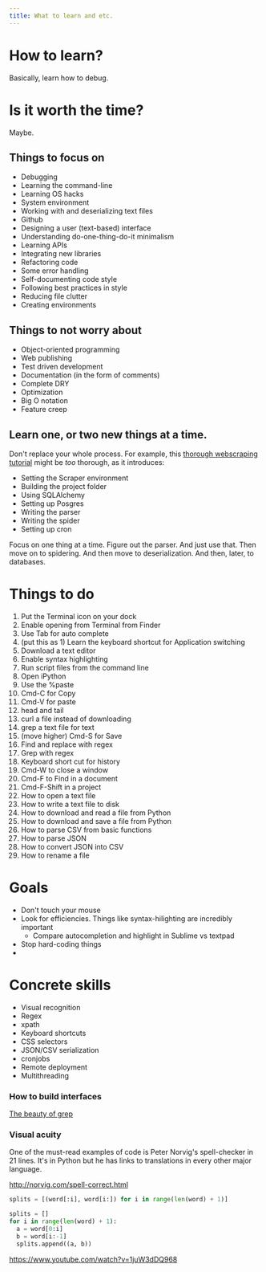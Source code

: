 ```yaml
---
title: What to learn and etc.
---
```


# How to learn?

Basically, learn how to debug.

# Is it worth the time?
Maybe.


## Things to focus on

- Debugging
- Learning the command-line
- Learning OS hacks
- System environment
- Working with and deserializing text files
- Github
- Designing a user (text-based) interface
- Understanding do-one-thing-do-it minimalism
- Learning APIs
- Integrating new libraries
- Refactoring code
- Some error handling
- Self-documenting code style
- Following best practices in style
- Reducing file clutter
- Creating environments

## Things to not worry about

- Object-oriented programming
- Web publishing
- Test driven development
- Documentation (in the form of comments)
- Complete DRY
- Optimization
- Big O notation
- Feature creep

## Learn one, or two new things at a time. 
Don't replace your whole process. For example, this [thorough webscraping tutorial](http://newcoder.io/scrape/) might be _too_ thorough, as it introduces:

- Setting the Scraper environment
- Building the project folder
- Using SQLAlchemy
- Setting up Posgres
- Writing the parser
- Writing the spider
- Setting up cron

Focus on one thing at a time. Figure out the parser. And just use that. Then move on to spidering. And then move to deserialization. And then, later, to databases.


# Things to do

1. Put the Terminal icon on your dock
2. Enable opening from Terminal from Finder
3. Use Tab for auto complete
4. (put this as 1) Learn the keyboard shortcut for Application switching
5. Download a text editor
6. Enable syntax highlighting
7. Run script files from the command line
8. Open iPython
9. Use the %paste
10. Cmd-C for Copy
11. Cmd-V for paste
12. head and tail
13. curl a file instead of downloading
14. grep a text file for text
15. (move higher) Cmd-S for Save
16. Find and replace with regex
17. Grep with regex
18. Keyboard short cut for history
19. Cmd-W to close a window
20. Cmd-F to Find in a document
21. Cmd-F-Shift in a project
22. How to open a text file
23. How to write a text file to disk
24. How to download and read a file from Python
25. How to download and save a file from Python
26. How to parse CSV from basic functions
27. How to parse JSON
28. How to convert JSON into CSV 
29. How to rename a file

# Goals

- Don't touch your mouse
- Look for efficiencies. Things like syntax-hilighting are incredibly important
  - Compare autocompletion and highlight in Sublime vs textpad
- Stop hard-coding things
- 

# Concrete skills

- Visual recognition
- Regex
- xpath
- Keyboard shortcuts
- CSS selectors
- JSON/CSV serialization
- cronjobs
- Remote deployment
- Multithreading



### How to build interfaces

[The beauty of grep](https://medium.com/@rualthanzauva/grep-was-a-private-command-of-mine-for-quite-a-while-before-i-made-it-public-ken-thompson-a40e24a5ef48)

### Visual acuity

One of the must-read examples of code is Peter Norvig's spell-checker in 21 lines. It's in Python but he has links to translations in every other major language.

http://norvig.com/spell-correct.html

~~~py
splits = [(word[:i], word[i:]) for i in range(len(word) + 1)]
~~~

~~~py
splits = []
for i in range(len(word) + 1):
  a = word[0:i]
  b = word[i:-1]
  splits.append((a, b))
~~~


https://www.youtube.com/watch?v=1juW3dDQ968
